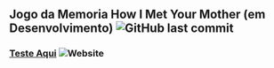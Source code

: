 ## Jogo da Memoria How I Met Your Mother (em Desenvolvimento) ![GitHub last commit](https://img.shields.io/github/last-commit/JhonatanSSantiago/curso-dio-jogo-da-memoria-himym-html-css-javascript?style=flat-square)
### [Teste Aqui](https://himymmemorygame.vercel.app/) ![Website](https://img.shields.io/website?style=flat-square&url=https%3A%2F%2Fhimymmemorygame.vercel.app%2F)
